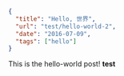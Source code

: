 ```json
{
  "title": "Hello, 世界",
  "url": "test/hello-world-2",
  "date": "2016-07-09",
  "tags": ["hello"]
}
```

This is the hello-world post! __test__